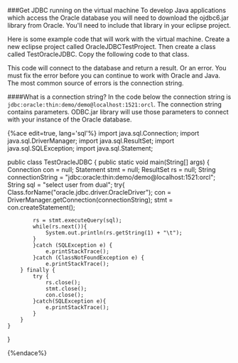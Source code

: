 <!--djw: 
todo: need to include link for ojdbc6.jar http://www.oracle.com/technetwork/middleware/oedq/downloads/edq-vm-download-2424092.html
-->
###Get JDBC running on the virtual machine
To develop Java applications which access the Oracle database you will need to download the ojdbc6.jar library from Oracle. You'll need to include that library in your eclipse project.

Here is some example code that will work with the virtual machine. Create a new eclipse project called OracleJDBCTestProject. Then create a class called TestOracleJDBC. Copy the following code to that class. 

This code will connect to the database and return a result. Or an error. You must fix the error before you can continue to work with Oracle and Java. The most common source of errors is the connection string. 

####What is a connection string?
In the code below the connection string is ```jdbc:oracle:thin:demo/demo@localhost:1521:orcl```. The connection string contains parameters. ODBC.jar library will use those parameters to connect with your instance of the  Oracle database. 

{%ace edit=true, lang='sql'%}
import java.sql.Connection;
import java.sql.DriverManager;
import java.sql.ResultSet;
import java.sql.SQLException;
import java.sql.Statement;

public class TestOracleJDBC {
	public static void main(String[] args) {
		Connection con = null;
		Statement stmt = null;
		ResultSet rs = null;
		String connectionString = "jdbc:oracle:thin:demo/demo@localhost:1521:orcl";
		String sql = "select user from dual";
		try{
			Class.forName("oracle.jdbc.driver.OracleDriver");
			con = DriverManager.getConnection(connectionString);
			stmt = con.createStatement();
			
			rs = stmt.executeQuery(sql);
			while(rs.next()){
				System.out.println(rs.getString(1) + "\t");
			}
			}catch (SQLException e) {
				e.printStackTrace();
			}catch (ClassNotFoundException e) {
				e.printStackTrace();
		} finally {
			try {
				rs.close();
				stmt.close();
				con.close();
			}catch(SQLException e){
				e.printStackTrace();
			}
		}
	}
}

{%endace%}